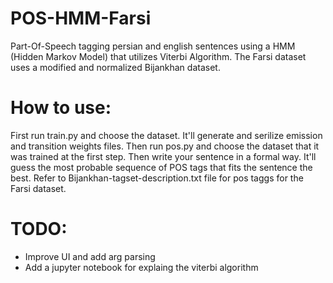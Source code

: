 # POS-HMM-Farsi
Part-Of-Speech tagging persian and english sentences using a HMM (Hidden Markov Model) that utilizes Viterbi Algorithm. The Farsi dataset uses a modified and normalized Bijankhan dataset.

# How to use:
First run train.py and choose the dataset. It'll generate and serilize emission and transition weights files. Then run pos.py and choose the dataset that it was trained at the first step. Then write your sentence in a formal way. It'll guess the most probable sequence of POS tags that fits the sentence the best.
Refer to Bijankhan-tagset-description.txt file for pos taggs for the Farsi dataset.

# TODO:
- Improve UI and add arg parsing
- Add a jupyter notebook for explaing the viterbi algorithm
